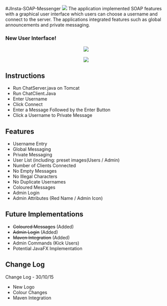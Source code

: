 #JInsta-SOAP-Messenger
<img src="http://s13.postimg.org/myz803c47/jin.png"/> 
The application implemented SOAP features with a graphical user interface which users can choose a username and connect to the server. The applications integrated features such as global announcements and private messaging.

<h3> New User Interface! </h3>
<p align="center">
<img src="http://i.imgur.com/JKfDeL8.png"/>
<br>
<br>
<img src="http://i.imgur.com/3wPfcUI.png"/>
</p>

Instructions
------------------------------------
- Run ChatServer.java on Tomcat
- Run ChatClient.Java
- Enter Username
- Click Connect
- Enter a Message Followed by the Enter Button
- Click a Username to Private Message

Features
------------------------------------
- Username Entry
- Global Messaging
- Private Messaging
- User List (including: preset images(Users / Admin)
- Number of Clients Connected
- No Empty Messages
- No Illegal Characters
- No Duplicate Usernames
- Coloured Messages
- Admin Login
- Admin Attributes (Red Name / Admin Icon)

Future Implementations
------------------------------------
- ~~Coloured Messages~~ (Added)
- ~~Admin Login~~ (Added)
- ~~Maven Integration~~ (Added)
- Admin Commands (Kick Users)
- Potential JavaFX Implementation

Change Log
------------------------------------
Change Log - 30/10/15
<ul>
  <li>New Logo</li>
  <li>Colour Changes</li>
  <li>Maven Integration</li>
</ul>
